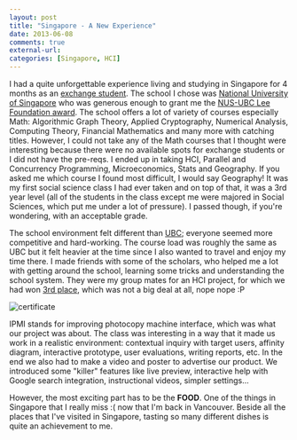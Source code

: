 ```yaml
---
layout: post
title: "Singapore - A New Experience"
date: 2013-06-08
comments: true
external-url:
categories: [Singapore, HCI]
---
```


I had a quite unforgettable experience living and studying in Singapore for 4 months as an [exchange student](http://www.students.ubc.ca/global/learning-abroad/exchange/). The school I chose was [National University of Singapore](http://nus.edu.sg/) who was generous enough to grant me the [NUS-UBC Lee Foundation award](http://www.nus.edu.sg/iro/financial/out/others/ubc/). The school offers a lot of variety of courses especially Math: Algorithmic Graph Theory, Applied Cryptography, Numerical Analysis, Computing Theory, Financial Mathematics and many more with catching titles.<!--more--> However, I could not take any of the Math courses that I thought were interesting because there were no available spots for exchange students or I did not have the pre-reqs. I ended up in taking HCI, Parallel and Concurrency Programming, Microeconomics, Stats and Geography. If you asked me which course I found most difficult, I would say Geography! It was my first social science class I had ever taken and on top of that, it was a 3rd year level (all of the students in the class except me were majored in Social Sciences, which put me under a lot of pressure). I passed though, if you're wondering, with an acceptable grade.  

The school environment felt different than [UBC](http://ubc.ca/); everyone seemed more competitive and hard-working. The course load was roughly the same as UBC but it felt heavier at the time since I also wanted to travel and enjoy my time there. I made friends with some of the scholars, who helped me a lot with getting around the school, learning some tricks and understanding the school system. They were my group mates for an HCI project, for which we had won [3rd place](http://wing.comp.nus.edu.sg/socProjectShowcase/2012_2013_Sem2/), which was not a big deal at all, nope nope :P   

<img class="center img-border" src="http://f.cl.ly/items/3i0y250s2U3X0v1z3V2o/Cert.jpg" style="max-width: 60%; max-height: 50%" alt="certificate"/>

<span class="badge">IPMI</span> stands for improving photocopy machine interface, which was what our project was about. The class was interesting in a way that it made us work in a realistic environment: contextual inquiry with target users, affinity diagram, interactive prototype, user evaluations, writing reports, etc. In the end we also had to make a video and poster to advertise our product. We introduced some "killer" features like live preview, interactive help with Google search integration, instructional videos, simpler settings...

However, the most exciting part has to be the **FOOD**. One of the things in Singapore that I really miss :( now that I'm back in Vancouver. Beside all the places that I've visited in Singapore, tasting so many different dishes is quite an achievement to me.
